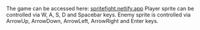 The game can be accessed here: [spritefight.netlify.app](https://spritefight.netlify.app/)
Player sprite can be controlled via W, A, S, D and Spacebar keys. 
Enemy sprite is controlled via ArrowUp, ArrowDown, ArrowLeft, ArrowRight and Enter keys.

